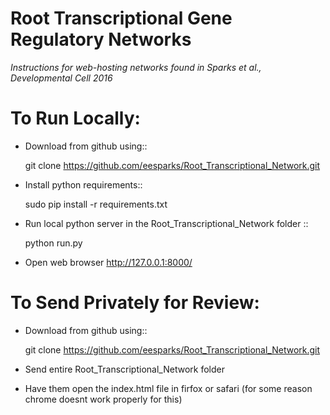 Root Transcriptional Gene Regulatory Networks
========================================================

*Instructions for web-hosting networks found in Sparks et al., Developmental Cell 2016*

To Run Locally:
================

  - Download from github using::
    
      git clone https://github.com/eesparks/Root_Transcriptional_Network.git

  - Install python requirements::
  
      sudo pip install -r requirements.txt

  - Run local python server in the Root_Transcriptional_Network folder ::
    
      python run.py

  - Open web browser http://127.0.0.1:8000/

To Send Privately for Review:
=============================

  - Download from github using::

      git clone https://github.com/eesparks/Root_Transcriptional_Network.git

  - Send entire Root_Transcriptional_Network folder
  - Have them open the index.html file in firfox or safari (for some reason chrome doesnt work properly for this)